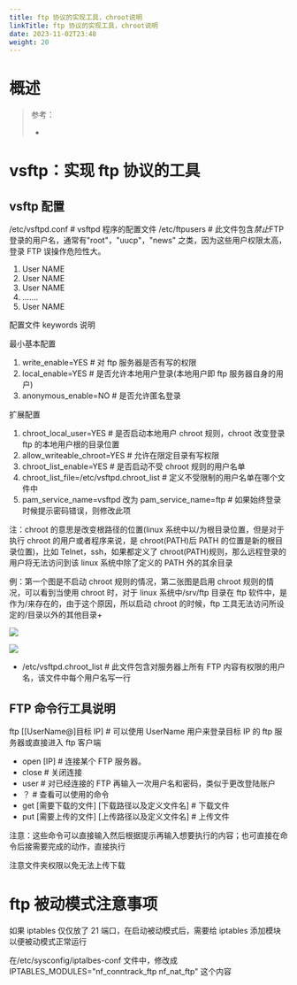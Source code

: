 ```yaml
---
title: ftp 协议的实现工具，chroot说明
linkTitle: ftp 协议的实现工具，chroot说明
date: 2023-11-02T23:48
weight: 20
---
```


# 概述

> 参考：
> 
> -

# vsftp：实现 ftp 协议的工具

## vsftp 配置

/etc/vsftpd.conf # vsftpd 程序的配置文件
/etc/ftpusers # 此文件包含*禁止*FTP 登录的用户名，通常有"root"，"uucp"，"news" 之类，因为这些用户权限太高，登录 FTP 误操作危险性大。

1. User NAME
2. User NAME
3. User NAME
4. .......
5. User NAME

配置文件 keywords 说明

最小基本配置

1. write_enable=YES # 对 ftp 服务器是否有写的权限
2. local_enable=YES # 是否允许本地用户登录(本地用户即 ftp 服务器自身的用户)
3. anonymous_enable=NO # 是否允许匿名登录

扩展配置

1. chroot_local_user=YES # 是否启动本地用户 chroot 规则，chroot 改变登录 ftp 的本地用户根的目录位置
2. allow_writeable_chroot=YES # 允许在限定目录有写权限
3. chroot_list_enable=YES # 是否启动不受 chroot 规则的用户名单
4. chroot_list_file=/etc/vsftpd.chroot_list # 定义不受限制的用户名单在哪个文件中
5. pam_service_name=vsftpd 改为 pam_service_name=ftp # 如果始终登录时候提示密码错误，则修改此项

注：chroot 的意思是改变根路径的位置(linux 系统中以/为根目录位置，但是对于执行 chroot 的用户或者程序来说，是 chroot(PATH)后 PATH 的位置是新的根目录位置)，比如 Telnet，ssh，如果都定义了 chroot(PATH)规则，那么远程登录的用户将无法访问到该 linux 系统中除了定义的 PATH 外的其余目录

例：第一个图是不启动 chroot 规则的情况，第二张图是启用 chroot 规则的情况，可以看到当使用 chroot 时，对于 linux 系统中/srv/ftp 目录在 ftp 软件中，是作为/来存在的，由于这个原因，所以启动 chroot 的时候，ftp 工具无法访问所设定的/目录以外的其他目录+

![](https://notes-learning.oss-cn-beijing.aliyuncs.com/pvqe8m/1616165219993-ce6cd857-e9ba-4af0-b7fc-7d77cf547d84.jpeg)

![](https://notes-learning.oss-cn-beijing.aliyuncs.com/pvqe8m/1616165220004-51f8038e-598e-427a-9b04-8f1987475f04.jpeg)

- /etc/vsftpd.chroot_list # 此文件包含对服务器上所有 FTP 内容有权限的用户名，该文件中每个用户名写一行

## FTP 命令行工具说明

ftp \[\[UserName@]目标 IP] # 可以使用 UserName 用户来登录目标 IP 的 ftp 服务器或直接进入 ftp 客户端

- open \[IP] # 连接某个 FTP 服务器。
- close # 关闭连接
- user # 对已经连接的 FTP 再输入一次用户名和密码，类似于更改登陆账户
- ？ # 查看可以使用的命令
- get \[需要下载的文件] \[下载路径以及定义文件名] # 下载文件
- put \[需要上传的文件] \[上传路径以及定义文件名] # 上传文件

注意：这些命令可以直接输入然后根据提示再输入想要执行的内容；也可直接在命令后接需要完成的动作，直接执行

注意文件夹权限以免无法上传下载

# ftp 被动模式注意事项

如果 iptables 仅仅放了 21 端口，在启动被动模式后，需要给 iptables 添加模块以便被动模式正常运行

在/etc/sysconfig/iptalbes-conf 文件中，修改成 IPTABLES_MODULES="nf_conntrack_ftp nf_nat_ftp" 这个内容
